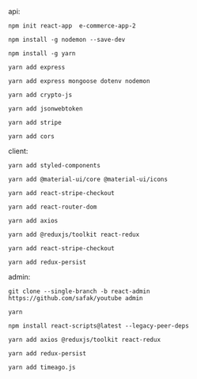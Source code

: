 api:

    npm init react-app  e-commerce-app-2

    npm install -g nodemon --save-dev

    npm install -g yarn

    yarn add express

    yarn add express mongoose dotenv nodemon

    yarn add crypto-js

    yarn add jsonwebtoken

    yarn add stripe

    yarn add cors

client:

    yarn add styled-components

    yarn add @material-ui/core @material-ui/icons

    yarn add react-stripe-checkout
    
    yarn add react-router-dom

    yarn add axios

    yarn add @reduxjs/toolkit react-redux

    yarn add react-stripe-checkout
    
    yarn add redux-persist

admin:

    git clone --single-branch -b react-admin https://github.com/safak/youtube admin

    yarn

    npm install react-scripts@latest --legacy-peer-deps

    yarn add axios @reduxjs/toolkit react-redux

    yarn add redux-persist

    yarn add timeago.js